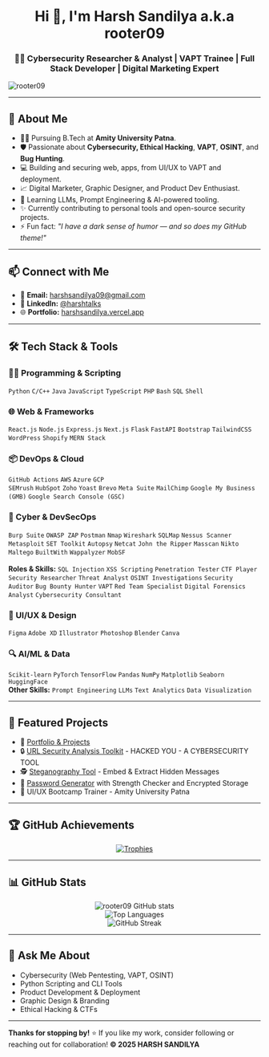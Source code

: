 <h1 align="center">Hi 👋, I'm Harsh Sandilya a.k.a rooter09</h1>
<h3 align="center"> 🕵️‍♂️ Cybersecurity Researcher & Analyst | VAPT Trainee | Full Stack Developer | Digital Marketing Expert </h3>

<p align="left">
  <img src="https://komarev.com/ghpvc/?username=rooter09&label=Profile%20views&color=0e75b6&style=flat" alt="rooter09" />
</p>

---

## 🧠 About Me

- 👨‍🎓 Pursuing B.Tech at **Amity University Patna**.
- 🛡️ Passionate about **Cybersecurity, Ethical Hacking**, **VAPT**, **OSINT**, and **Bug Hunting**.
- 💻 Building and securing web, apps, from UI/UX to VAPT and deployment.
- 📈 Digital Marketer, Graphic Designer, and Product Dev Enthusiast.
- 🧠 Learning LLMs, Prompt Engineering & AI-powered tooling.
- ✨ Currently contributing to personal tools and open-source security projects.
- ⚡ Fun fact: _"I have a dark sense of humor — and so does my GitHub theme!"_

---

## 📫 Connect with Me

- 📧 **Email:** harshsandilya09@gmail.com  
- 💼 **LinkedIn:** [@harshtalks](https://linkedin.com/in/harshtalks)  
- 🌐 **Portfolio:** [harshsandilya.vercel.app](https://harshsandilya.vercel.app/)

---

## 🛠️ Tech Stack & Tools

### 🧑‍💻 Programming & Scripting
`Python` `C/C++` `Java` `JavaScript` `TypeScript` `PHP` `Bash` `SQL` `Shell`

### 🌐 Web & Frameworks
`React.js` `Node.js` `Express.js` `Next.js` `Flask` `FastAPI` `Bootstrap` `TailwindCSS`  
`WordPress` `Shopify` `MERN Stack`

### 📦 DevOps & Cloud
`GitHub Actions` `AWS` `Azure` `GCP`  
`SEMrush` `HubSpot` `Zoho` `Yoast` `Brevo` `Meta Suite` `MailChimp` `Google My Business (GMB)` `Google Search Console (GSC)`

### 🧪 Cyber & DevSecOps
`Burp Suite` `OWASP ZAP` `Postman` `Nmap` `Wireshark` `SQLMap` `Nessus Scanner` `Metasploit` `SET Toolkit` `Autopsy` `Netcat` `John the Ripper` `Masscan` `Nikto` `Maltego` `BuiltWith` `Wappalyzer` `MobSF`  
<br>**Roles & Skills:** `SQL Injection` `XSS Scripting` `Penetration Tester` `CTF Player` `Security Researcher` `Threat Analyst` `OSINT Investigations` `Security Auditor` `Bug Bounty Hunter` `VAPT` `Red Team Specialist` `Digital Forensics Analyst` `Cybersecurity Consultant`

### 🎨 UI/UX & Design
`Figma` `Adobe XD` `Illustrator` `Photoshop` `Blender` `Canva`

### 🔍 AI/ML & Data
`Scikit-learn` `PyTorch` `TensorFlow` `Pandas` `NumPy` `Matplotlib` `Seaborn` `HuggingFace`  
**Other Skills:** `Prompt Engineering` `LLMs` `Text Analytics` `Data Visualization`

---

## 🚀 Featured Projects

- 🔗 [Portfolio & Projects](https://harshsandilya.vercel.app//)
- 🔒 [URL Security Analysis Toolkit](https://github.com/rooter09/UrlScanToolKit) - HACKED YOU - A CYBERSECURITY TOOL
- 🕵️ [Steganography Tool](https://github.com/rooter09/Tool-Steganography) - Embed & Extract Hidden Messages
- 🔐 [Password Generator](https://github.com/rooter09/Password-Generator) with Strength Checker and Encrypted Storage
- 🎨 UI/UX Bootcamp Trainer - Amity University Patna

---

## 🏆 GitHub Achievements

<p align="center">
  <a href="https://github.com/ryo-ma/github-profile-trophy">
    <img src="https://github-profile-trophy.vercel.app/?username=rooter09&theme=darkhub&no-frame=true&no-bg=true" alt="Trophies" />
  </a>
</p>

---

## 📊 GitHub Stats

<p align="center">
  <img src="https://github-readme-stats.vercel.app/api?username=rooter09&show_icons=true&theme=radical" alt="rooter09 GitHub stats" />
  <br />
  <img src="https://github-readme-stats.vercel.app/api/top-langs/?username=rooter09&layout=compact&theme=radical" alt="Top Languages" />
  <br />
  <img src="https://streak-stats.demolab.com?user=rooter09&theme=radical&hide_border=false" alt="GitHub Streak" />
</p>

---

## 💬 Ask Me About

- Cybersecurity (Web Pentesting, VAPT, OSINT)
- Python Scripting and CLI Tools
- Product Development & Deployment
- Graphic Design & Branding
- Ethical Hacking & CTFs

---

**Thanks for stopping by!** ⭐ If you like my work, consider following or reaching out for collaboration!
**© 2025 HARSH SANDILYA**

